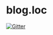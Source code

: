 # blog.loc

[![Gitter](https://badges.gitter.im/Join%20Chat.svg)](https://gitter.im/dengine/blog.loc?utm_source=badge&utm_medium=badge&utm_campaign=pr-badge&utm_content=badge)
